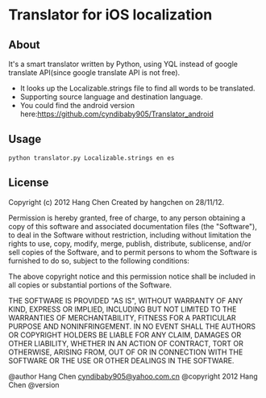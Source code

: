 Translator for iOS localization
============

About
-----

It's a smart translator written by Python, using YQL instead of google translate API(since google translate API is not free).

* It looks up the Localizable.strings file to find all words to be translated.
* Supporting source language and destination language.
* You could find the android version here:https://github.com/cyndibaby905/Translator_android

Usage
-----

    python translator.py Localizable.strings en es
    

License
-------

Copyright (c) 2012 Hang Chen
Created by hangchen on 28/11/12.

Permission is hereby granted, free of charge, to any person obtaining 
a copy of this software and associated documentation files (the 
"Software"), to deal in the Software without restriction, including 
without limitation the rights to use, copy, modify, merge, publish, 
distribute, sublicense, and/or sell copies of the Software, and to 
permit persons to whom the Software is furnished to do so, subject 
to the following conditions:

The above copyright notice and this permission notice shall be 
included in all copies or substantial portions of the Software.

THE SOFTWARE IS PROVIDED "AS IS", WITHOUT 
WARRANTY OF ANY KIND, EXPRESS OR IMPLIED, 
INCLUDING BUT NOT LIMITED TO THE WARRANTIES OF 
MERCHANTABILITY, FITNESS FOR A PARTICULAR 
PURPOSE AND NONINFRINGEMENT. IN NO EVENT 
SHALL THE AUTHORS OR COPYRIGHT HOLDERS BE 
LIABLE FOR ANY CLAIM, DAMAGES OR OTHER 
LIABILITY, WHETHER IN AN ACTION OF CONTRACT, 
TORT OR OTHERWISE, ARISING FROM, OUT OF OR 
IN CONNECTION WITH THE SOFTWARE OR 
THE USE OR OTHER DEALINGS IN THE SOFTWARE.

@author 		Hang Chen <cyndibaby905@yahoo.com.cn>
@copyright	2012	Hang Chen
@version

